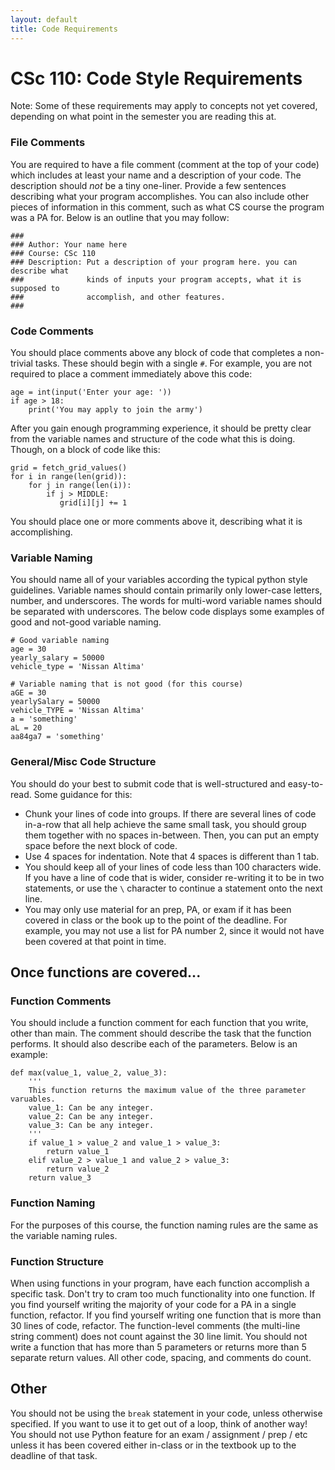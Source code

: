 ```yaml
---
layout: default
title: Code Requirements
---
```


# CSc 110: Code Style Requirements

Note: Some of these requirements may apply to concepts not yet covered, depending on what point in the semester you are reading this at.

### File Comments

You are required to have a file comment (comment at the top of your code) which includes at least your name and a description of your code.
The description should _not_ be a tiny one-liner.
Provide a few sentences describing what your program accomplishes.
You can also include other pieces of information in this comment, such as what CS course the program was a PA for.
Below is an outline that you may follow:

```
###
### Author: Your name here
### Course: CSc 110
### Description: Put a description of your program here. you can describe what
###              kinds of inputs your program accepts, what it is supposed to
###              accomplish, and other features.
###
```

### Code Comments

You should place comments above any block of code that completes a non-trivial tasks.
These should begin with a single `#`.
For example, you are not required to place a comment immediately above this code:

```
age = int(input('Enter your age: '))
if age > 18:
    print('You may apply to join the army')
```

After you gain enough programming experience, it should be pretty clear from the variable names and structure of the code what this is doing.
Though, on a block of code like this:

```
grid = fetch_grid_values()
for i in range(len(grid)):
    for j in range(len(i)):
        if j > MIDDLE:
           grid[i][j] += 1
```

You should place one or more comments above it, describing what it is accomplishing.

### Variable Naming

You should name all of your variables according the typical python style guidelines.
Variable names should contain primarily only lower-case letters, number, and underscores.
The words for multi-word variable names should be separated with underscores.
The below code displays some examples of good and not-good variable naming.

```
# Good variable naming
age = 30
yearly_salary = 50000
vehicle_type = 'Nissan Altima'

# Variable naming that is not good (for this course)
aGE = 30
yearlySalary = 50000
vehicle_TYPE = 'Nissan Altima'
a = 'something'
aL = 20
aa84ga7 = 'something'
```

### General/Misc Code Structure

You should do your best to submit code that is well-structured and easy-to-read.
Some guidance for this:

* Chunk your lines of code into groups.
  If there are several lines of code in-a-row that all help achieve the same small task, you should group them together with no spaces in-between.
  Then, you can put an empty space before the next block of code.
* Use 4 spaces for indentation. Note that 4 spaces is different than 1 tab.
* You should keep all of your lines of code less than 100 characters wide.
  If you have a line of code that is wider, consider re-writing it to be in two statements, or use the `\` character to continue a statement onto the next line.
* You may only use material for an prep, PA, or exam if it has been covered in class or the book up to the point of the deadline.
  For example, you may not use a list for PA number 2, since it would not have been covered at that point in time.

## Once functions are covered...

### Function Comments

You should include a function comment for each function that you write, other than main.
The comment should describe the task that the function performs.
It should also describe each of the parameters.
Below is an example:

```
def max(value_1, value_2, value_3):
    '''
    This function returns the maximum value of the three parameter varuables.
    value_1: Can be any integer.
    value_2: Can be any integer.
    value_3: Can be any integer.
    '''
    if value_1 > value_2 and value_1 > value_3:
        return value_1
    elif value_2 > value_1 and value_2 > value_3:
        return value_2
    return value_3

```

### Function Naming

For the purposes of this course, the function naming rules are the same as the variable naming rules.

### Function Structure

When using functions in your program, have each function accomplish a specific task.
Don't try to cram too much functionality into one function.
If you find yourself writing the majority of your code for a PA in a single function, refactor.
If you find yourself writing one function that is more than 30 lines of code, refactor.
The function-level comments (the multi-line string comment) does not count against the 30 line limit.
You should not write a function that has more than 5 parameters or returns more than 5 separate return values.
All other code, spacing, and comments do count.

## Other

You should not be using the `break` statement in your code, unless otherwise specified.
If you want to use it to get out of a loop, think of another way!
You should not use Python feature for an exam / assignment / prep / etc unless it has been covered either in-class or in the textbook up to the deadline of that task.

